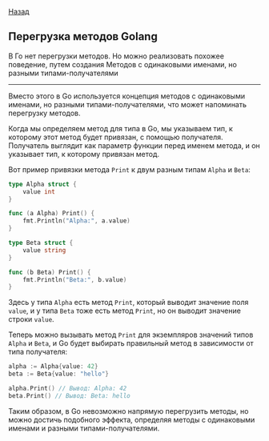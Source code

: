 [Назад](/L1/L1_.md) 

## Перегрузка методов Golang

В Го нет перегрузки методов.
Но можно реализовать похожее поведение, путем создания Методов с одинаковыми именами, но разными типами-получателями




----------------------------------------------------------------
Вместо этого в Go используется концепция методов с одинаковыми именами, но разными типами-получателями, что может напоминать перегрузку методов.

Когда мы определяем метод для типа в Go, мы указываем тип, к которому этот метод будет привязан, с помощью получателя. Получатель выглядит как параметр функции перед именем метода, и он указывает тип, к которому привязан метод.

Вот пример привязки метода `Print` к двум разным типам `Alpha` и `Beta`:

```go
type Alpha struct {
    value int
}

func (a Alpha) Print() {
    fmt.Println("Alpha:", a.value)
}

type Beta struct {
    value string
}

func (b Beta) Print() {
    fmt.Println("Beta:", b.value)
}
```

Здесь у типа `Alpha` есть метод `Print`, который выводит значение поля `value`, и у типа `Beta` тоже есть метод `Print`, но он выводит значение строки `value`.

Теперь можно вызывать метод `Print` для экземпляров значений типов `Alpha` и `Beta`, и Go будет выбирать правильный метод в зависимости от типа получателя:

```go
alpha := Alpha{value: 42}
beta := Beta{value: "hello"}

alpha.Print() // Вывод: Alpha: 42
beta.Print() // Вывод: Beta: hello
```

Таким образом, в Go невозможно напрямую перегрузить методы, но можно достичь подобного эффекта, определяя методы с одинаковыми именами и разными типами-получателями.